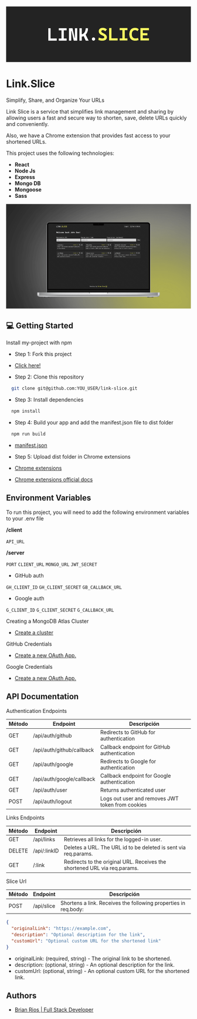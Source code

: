 ![Logo](link-slice-logo.png)

# Link.Slice

Simplify, Share, and Organize Your URLs

Link Slice is a service that simplifies link management and sharing by allowing users a fast and secure way to shorten, save, delete URLs quickly and conveniently.

Also, we have a Chrome extension that provides fast access to your shortened URLs.

This project uses the following technologies:

- **React**
- **Node Js**
- **Express**
- **Mongo DB**
- **Mongoose**
- **Sass**

![web app](link-slice-app.png)

## 💻 Getting Started

Install my-project with npm

- Step 1: Fork this project

- [Click here!](https://github.com/riosbrian/link-slice/fork)

- Step 2: Clone this repository

```bash
  git clone git@github.com:YOU_USER/link-slice.git
```

- Step 3: Install dependencies

```bash
  npm install
```

- Step 4: Build your app and add the manifest.json file to dist folder

```bash
  npm run build
```

- [manifest.json](https://github.com/riosbrian/link-slice/blob/main/manifest.json)

- Step 5: Upload dist folder in Chrome extensions

- [Chrome extensions](chrome://extensions/)
- [Chrome extensions official docs](https://developer.chrome.com/docs/extensions/get-started)

## Environment Variables

To run this project, you will need to add the following environment variables to your .env file

**/client**

`API_URL`

**/server**

`PORT`
`CLIENT_URL`
`MONGO_URL`
`JWT_SECRET`

- GitHub auth

`GH_CLIENT_ID`
`GH_CLIENT_SECRET`
`GB_CALLBACK_URL`

- Google auth

`G_CLIENT_ID`
`G_CLIENT_SECRET`
`G_CALLBACK_URL`

Creating a MongoDB Atlas Cluster

- [Create a cluster](https://www.mongodb.com/docs/atlas/tutorial/create-new-cluster/)

GitHub Credentials

- [Create a new OAuth App.](https://docs.github.com/en/apps/oauth-apps/building-oauth-apps/creating-an-oauth-app)

Google Credentials

- [Create a new OAuth App.](https://developers.google.com/identity/protocols/oauth2?hl=es-419#1.-obtain-oauth-2.0-credentials-from-the-dynamic_data.setvar.console_name-.)

## API Documentation

Authentication Endpoints

| Método | Endpoint                  | Descripción                                      |
| ------ | ------------------------- | ------------------------------------------------ |
| GET    | /api/auth/github          | Redirects to GitHub for authentication           |
| GET    | /api/auth/github/callback | Callback endpoint for GitHub authentication      |
| GET    | /api/auth/google          | Redirects to Google for authentication           |
| GET    | /api/auth/google/callback | Callback endpoint for Google authentication      |
| GET    | /api/auth/user            | Returns authenticated user                       |
| POST   | /api/auth/logout          | Logs out user and removes JWT token from cookies |

Links Endpoints

| Método | Endpoint     | Descripción                                                               |
| ------ | ------------ | ------------------------------------------------------------------------- |
| GET    | /api/links   | Retrieves all links for the logged-in user.                               |
| DELETE | /api/:linkID | Deletes a URL. The URL id to be deleted is sent via req.params.           |
| GET    | /:link       | Redirects to the original URL. Receives the shortened URL via req.params. |

Slice Url

| Método | Endpoint   | Descripción                                                     |
| ------ | ---------- | --------------------------------------------------------------- |
| POST   | /api/slice | Shortens a link. Receives the following properties in req.body: |

```json
{
  "originalLink": "https://example.com",
  "description": "Optional description for the link",
  "customUrl": "Optional custom URL for the shortened link"
}
```

- originalLink: (required, string) - The original link to be shortened.
- description: (optional, string) - An optional description for the link.
- customUrl: (optional, string) - An optional custom URL for the shortened link.

## Authors

- [Brian Rios | Full Stack Developer](https://www.linkedin.com/in/brian-rios-5823a2214/)
